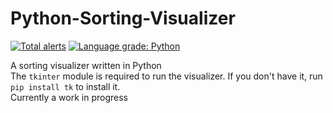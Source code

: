 # Python-Sorting-Visualizer
[![Total alerts](https://img.shields.io/lgtm/alerts/g/fungamer2-2/Python-Sorting-Visualizer.svg?logo=lgtm&logoWidth=18)](https://lgtm.com/projects/g/fungamer2-2/Python-Sorting-Visualizer/alerts/)
[![Language grade: Python](https://img.shields.io/lgtm/grade/python/g/fungamer2-2/Python-Sorting-Visualizer.svg?logo=lgtm&logoWidth=18)](https://lgtm.com/projects/g/fungamer2-2/Python-Sorting-Visualizer/context:python)

A sorting visualizer written in Python<br >
The `tkinter` module is required to run the visualizer. If you don't have it, run `pip install tk` to install it. <br >
Currently a work in progress
